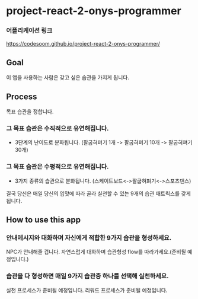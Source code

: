 # project-react-2-onys-programmer

### 어플리케이션 링크
https://codesoom.github.io/project-react-2-onys-programmer/

## Goal
이 앱을 사용하는 사람은 갖고 싶은 습관을 가지게 됩니다.

## Process
목표 습관을 정합니다.

### 그 목표 습관은 수직적으로 유연해집니다. 

- 3단계의 난이도로 분화됩니다.
(팔굽혀펴기 1개 -> 팔굽혀펴기 10개 -> 팔굽혀펴기 30개)

### 그 목표 습관은 수평적으로 유연해집니다. 
- 3가지 종류의 습관으로 분화됩니다.
(스케이트보드<->팔굽혀펴기<->스포츠댄스)

결국 당신은 매일 당신의 입맛에 따라 골라 실천할 수 있는 9개의 습관 매트릭스를 갖게 됩니다.

## How to use this app

### 안내메시지와 대화하며 자신에게 적합한 9가지 습관을 형성하세요.
NPC가 안내해줄 겁니다. 자연스럽게 대화하며 습관형성 flow를 따라가세요.(준비될 예정입니다.)

### 습관을 다 형성하면 매일 9가지 습관중 하나를 선택해 실천하세요.
실천 프로세스가 준비될 예정입니다.
리워드 프로세스가 준비될 예정입니다.
